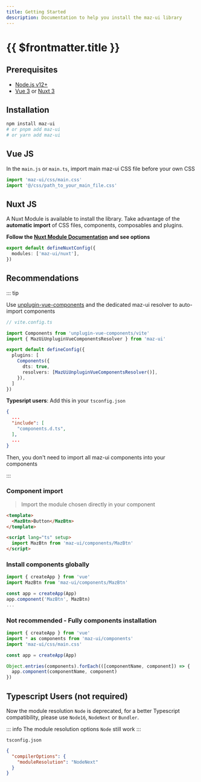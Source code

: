 ```yaml
---
title: Getting Started
description: Documentation to help you install the maz-ui library
---
```


# {{ $frontmatter.title }}

## Prerequisites

- [Node.js v12+](https://nodejs.org/)
- [Vue 3](https://v3.vuejs.org/) or [Nuxt 3](https://v3.nuxtjs.org/)

## Installation

<NpmBadge package="maz-ui" dist-tag="latest" />

```bash
npm install maz-ui
# or pnpm add maz-ui
# or yarn add maz-ui
```

## Vue JS <NpmBadge package="vue" />

In the `main.js` or `main.ts`, import main maz-ui CSS file before your own CSS

```ts
import 'maz-ui/css/main.css'
import '@/css/path_to_your_main_file.css'
```

## Nuxt JS <NpmBadge package="nuxt" />

A Nuxt Module is available to install the library. Take advantage of the **automatic import** of CSS files, components, composables and plugins.

**Follow the [Nuxt Module Documentation](./nuxt.md) and see options**

```ts
export default defineNuxtConfig({
  modules: ['maz-ui/nuxt'],
})
```

## Recommendations

::: tip

<NpmBadge package="unplugin-vue-components"></NpmBadge>

Use [unplugin-vue-components](https://github.com/unplugin/unplugin-vue-components) and the dedicated maz-ui resolver to auto-import components


```ts
// vite.config.ts

import Components from 'unplugin-vue-components/vite'
import { MazUiUnpluginVueComponentsResolver } from 'maz-ui'

export default defineConfig({
  plugins: [
    Components({
      dts: true,
      resolvers: [MazUiUnpluginVueComponentsResolver()],
    }),
  ]
})
```

**Typesript users**: Add this in your `tsconfig.json`

```json
{
  ...
  "include": [
    "components.d.ts",
  ],
  ...
}
```

Then, you don't need to import all maz-ui components into your components

:::

### Component import

> Import the module chosen directly in your component

```html
<template>
  <MazBtn>Button</MazBtn>
</template>

<script lang="ts" setup>
  import MazBtn from 'maz-ui/components/MazBtn'
</script>
```

### Install components globally


```typescript
import { createApp } from 'vue'
import MazBtn from 'maz-ui/components/MazBtn'

const app = createApp(App)
app.component('MazBtn', MazBtn)
...
```

### Not recommended - Fully components installation

```typescript
import { createApp } from 'vue'
import * as components from 'maz-ui/components'
import 'maz-ui/css/main.css'

const app = createApp(App)

Object.entries(components).forEach(([componentName, component]) => {
  app.component(componentName, component)
})
```

## Typescript Users (not required)

Now the module resolution `Node` is deprecated, for a better Typescript compatibility, please use `Node16`, `NodeNext` or `Bundler`.

::: info
The module resolution options `Node` still work
:::

`tsconfig.json`

```json
{
  "compilerOptions": {
    "moduleResolution": "NodeNext"
  }
}
```
